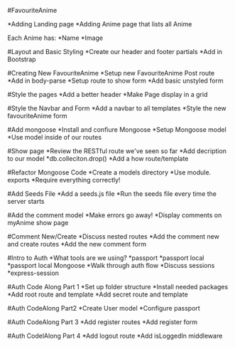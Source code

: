 #FavouriteAnime

*Adding Landing page
*Adding Anime page that lists all Anime

Each Anime has:
*Name
*Image

#Layout and Basic Styling
*Create our header and footer partials
*Add in Bootstrap

#Creating New FavouriteAnime
*Setup new FavouriteAnime Post route
*Add in body-parse
*Setup route to show form
*Add basic unstyled form

#Style the pages
*Add a better header
*Make Page display in a grid

#Style the Navbar and Form
*Add a navbar to all templates
*Style the new favouriteAnime form

#Add mongoose
*Install and confiure Mongoose
*Setup Mongoose model
*Use model inside of our routes

#Show page
*Review the RESTful route we've seen so far
*Add decription to our model
*db.colleciton.drop()
*Add a how route/template

#Refactor Mongoose Code
*Create a models directory
*Use module. exports
*Require everything correctly!

#Add Seeds File
*Add a seeds.js file
*Run the seeds file every time the server starts

#Add the comment model
*Make errors go away!
*Display comments on myAnime show page

#Comment New/Create
*Discuss nested routes
*Add the comment new and create routes
*Add the new comment form

#Intro to Auth
*What tools are we using?
   *passport
   *passport local
   *passport local Mongoose
*Walk through auth flow
*Discuss sessions
   *express-session

#Auth Code  Along Part 1
*Set up folder structure
*Install needed packages
*Add root route and template
*Add secret route and template

#Auth CodeAlong Part2 
*Create User model
*Configure passport

#Auth CodeAlong Part 3
*Add register routes
*Add register form

#Auth CodelAlong Part 4
*Add logout route
*Add isLoggedIn middleware
